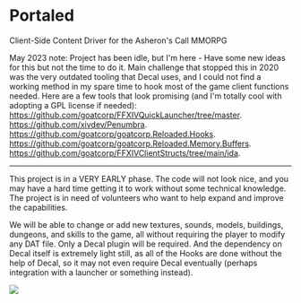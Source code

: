 # Portaled
Client-Side Content Driver for the Asheron's Call MMORPG

May 2023 note: Project has been idle, but I'm here - Have some new ideas for this but not the time to do it. Main challenge that stopped this in 2020 was the very outdated tooling that Decal uses, and I could not find a working method in my spare time to hook most of the game client functions needed. Here are a few tools that look promising (and I'm totally cool with adopting a GPL license if needed): 
https://github.com/goatcorp/FFXIVQuickLauncher/tree/master. 
https://github.com/xivdev/Penumbra. 
https://github.com/goatcorp/goatcorp.Reloaded.Hooks. 
https://github.com/goatcorp/goatcorp.Reloaded.Memory.Buffers. 
https://github.com/goatcorp/FFXIVClientStructs/tree/main/ida. 



----
This project is in a VERY EARLY phase. The code will not look nice, and you may have a hard time getting it to work without some technical knowledge. The project is in need of volunteers who want to help expand and improve the capabilities.

We will be able to change or add new textures, sounds, models, buildings, dungeons, and skills to the game, all without requiring the player to modify any DAT file. Only a Decal plugin will be required. And the dependency on Decal itself is extremely light still, as all of the Hooks are done without the help of Decal, so it may not even require Decal eventually (perhaps integration with a launcher or something instead). 


![](https://i.imgur.com/hpj4cBE.png)
